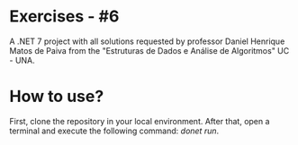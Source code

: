 # Exercises - #6
A .NET 7 project with all solutions requested by professor Daniel Henrique Matos de Paiva from the "Estruturas de Dados e Análise de Algoritmos" UC - UNA.

# How to use?
First, clone the repository in your local environment. After that, open a terminal and execute the following command: _donet run_.
